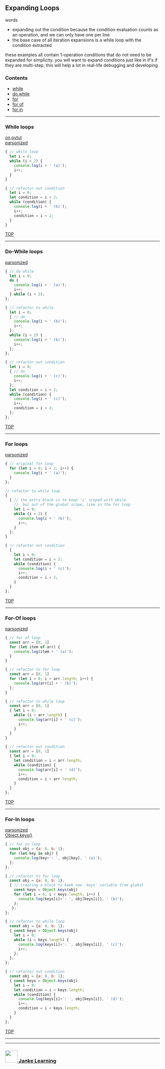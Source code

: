 ## Expanding Loops

words
* expanding out the condition because the condition evaluation counts as an operation, and we can only have one per line
* the base case of all iteration expansions is a while loop with the condition extracted

these examples all contain 1-operation conditions that do not need to be expanded for simplicity.  you will want to expand conditions just like in if's if they are multi-step, this will help a lot in real-life debugging and developing.

### Contents
* [while](#while)
* [do while](#do-while)  
* [for](#for) 
* [for of](#for-of)  
* [for in](#for-in)

---

### While loops

[on pytut](http://www.pythontutor.com/live.html#code=let%20i%20%3D%200%3B%0Alet%20condition%20%3D%20i%20%3C%202%3B%0Awhile%20%28condition%29%20%7B%0A%20%20console.log%28i%20%2B%20'%20%28b%29'%29%3B%0A%20%20i%2B%2B%3B%0A%20%20condition%20%3D%20i%20%3C%202%3B%0A%7D&cumulative=false&curInstr=0&heapPrimitives=nevernest&mode=display&origin=opt-live.js&py=js&rawInputLstJSON=%5B%5D&textReferences=false)   
[parsonized](https://janke-learning.github.io/parsonizer/?snippet=let%20i%20%3D%200%3B%0Alet%20condition%20%3D%20i%20%3C%202%3B%0Awhile%20%28condition%29%20%7B%0A%20%20%2F%2F%20loop%20logic%20goes%20here%0A%20%20i%2B%2B%3B%0A%20%20condition%20%3D%20i%20%3C%202%3B%0A%7D)  
```js
{ // while loop
  let i = 0;
  while (i < 2) {
    console.log(i + ' (a)');
    i++;
  }           
}

{ // refactor out condition
  let i = 0;
  let condition = i < 2;
  while (condition) {
    console.log(i + ' (b)');
    i++;
    condition = i < 2;
  }
}
```

[TOP](#expanding-loops)

---

### Do-While loops

[parsonized](https://janke-learning.github.io/parsonizer/?snippet=let%20i%20%3D%200%3B%0A%7B%20%2F%2F%20do%0A%20%20console.log%28i%20%2B%20'%20%28c%29'%29%3B%0A%20%20i%2B%2B%3B%20%20%0A%7D%0Alet%20condition%20%3D%20i%20%3C%202%3B%0Awhile%20%28condition%29%20%7B%0A%20%20console.log%28i%20%2B%20'%20%28c%29'%29%3B%0A%20%20i%2B%2B%3B%0A%20%20condition%20%3D%20i%20%3C%202%3B%0A%7D)  
```js
{ // do while
  let i = 0;
  do {
    console.log(i + ' (a)');
    i++;
  } while (i < 2);
};

{ // refactor to while
  let i = 0;
  { // do
    console.log(i + ' (b)');
    i++;  
  };
  while (i < 2) {
    console.log(i + ' (b)');
    i++;
  };
};

{ // refactor out condition
  let i = 0;
  { // do
    console.log(i + ' (c)');
    i++;  
  };
  let condition = i < 2;
  while (condition) {
    console.log(i + ' (c)');
    i++;
    condition = i < 2;
  };
};
```
[TOP](#expanding-loops)

---

### For loops

[parsonized](https://janke-learning.github.io/parsonizer/?snippet=let%20i%20%3D%200%3B%0Alet%20condition%20%3D%20i%20%3C%202%3B%0Awhile%20%28condition%29%20%7B%0A%20%20%2F%2F%20loop%20logic%20goes%20here%0A%20%20i%2B%2B%3B%0A%20%20condition%20%3D%20i%20%3C%202%3B%0A%7D)  
```js
{ // original for loop
  for (let i = 0; i < 2; i++) {
    console.log(i + ' (a)');
  }
};

// refactor to while loop
{ 
  { // the extra block is to keep 'i' scoped with while
    //  but out of the global scope, like in the for loop
    let i = 0; 
    while (i < 2) {
      console.log(i + ' (b)');
      i++;
    }  
  };
}

{ // refactor out condition
  {
    let i = 0;
    let condition = i < 2;
    while (condition) {
      console.log(i + ' (c)');
      i++;
      condition = i < 2;
    }
  }
};
```
[TOP](#expanding-loops)

---

### For-Of loops

[parsonized](https://janke-learning.github.io/parsonizer/?snippet=const%20arr%20%3D%20%5B0%2C%201%5D%0A%7B%20let%20i%20%3D%200%3B%0A%20%20let%20condition%20%3D%20i%20%3C%20arr.length%3B%0A%20%20while%20%28condition%29%20%7B%0A%20%20%20%20%2F%2F%20next%20item%3A%20arr%5Bi%5D%0A%20%20%20%20i%2B%2B%3B%0A%20%20%20%20condition%20%3D%20i%20%3C%20arr.length%3B%0A%20%20%7D%0A%7D)
```js
{ // for of loop
  const arr = [0, 1]
  for (let item of arr) {
    console.log(item + ' (a)');
  }
}

{ // refactor to for loop
  const arr = [0, 1]
  for (let i = 0; i < arr.length; i++) {
    console.log(arr[i] + ' (b)');
  };
}

{ // refactor to while loop
  const arr = [0, 1]
  { let i = 0;
    while (i < arr.length) {
      console.log(arr[i] + ' (c)');
      i++;
    }
  }
}

{ // refactor out condition
  const arr = [0, 1]
  { let i = 0;
    let condition = i < arr.length;
    while (condition) {
      console.log(arr[i] + ' (d)');
      i++;
      condition = i < arr.length;
    }
  }
};
```
[TOP](#expanding-loops)

---

### For-In loops

[parsonized](https://janke-learning.github.io/parsonizer/?snippet=const%20obj%20%3D%20%7Ba%3A%200%2C%20b%3A%201%7D%3B%0A%7B%20const%20keys%20%3D%20Object.keys%28obj%29%0A%20%20let%20i%20%3D%200%3B%0A%20%20let%20condition%20%3D%20i%20%3C%20keys.length%3B%0A%20%20while%20%28condition%29%20%7B%0A%20%20%20%20%2F%2F%20next%20key%3A%20keys%5Bi%5D.%20next%20value%3A%20obj%5Bkeys%5Bi%5D%5D%0A%20%20%20%20i%2B%2B%3B%0A%20%20%20%20condition%20%3D%20i%20%3C%20keys.length%3B%0A%20%20%7D%0A%7D)  
[Object.keys()](https://javascript.info/keys-values-entries)
```js
{ // for in loop
  const obj = {a: 0, b: 1};
  for (let key in obj) {
    console.log(key+': ', obj[key], ' (a)');
  };
};

{ // refactor to for loop
  const obj = {a: 0, b: 1};
  { // creating a block to keek new 'keys' variable from global
    const keys = Object.keys(obj)
    for (let i = 0; i < keys.length; i++) {
      console.log(keys[i]+': ', obj[keys[i]], ' (b)');
    };
   };
};

{ // refactor to while loop
  const obj = {a: 0, b: 1};
  { const keys = Object.keys(obj)
    let i = 0;
    while (i < keys.length) {
      console.log(keys[i]+': ', obj[keys[i]], ' (c)');
      i++;
    };
  };
};

{ // refactor out condition
  const obj = {a: 0, b: 1};
  { const keys = Object.keys(obj)
    let i = 0;
    let condition = i < keys.length;
    while (condition) {
      console.log(keys[i]+': ', obj[keys[i]], ' (d)');
      i++;
      condition = i < keys.length;
    }
  }
};
```
[TOP](#expanding-loops)

___
___
### <a href="http://janke-learning.org" target="_blank"><img src="https://user-images.githubusercontent.com/18554853/50098409-22575780-021c-11e9-99e1-962787adaded.png" width="40" height="40"></img> Janke Learning</a>
